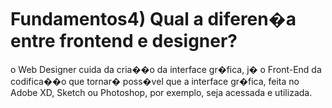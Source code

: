 # Fundamentos4)	Qual a diferen�a entre frontend e designer?
o Web Designer cuida da cria��o da interface gr�fica, j� o Front-End da codifica��o que tornar� poss�vel que a interface gr�fica, feita no Adobe XD, Sketch ou Photoshop, por exemplo, seja acessada e utilizada.
